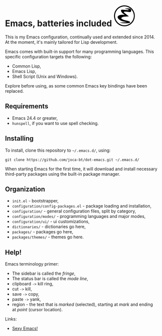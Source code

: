 # Emacs, batteries included ![Emacs Icon](etc/omnisharp-icon.png)

This is my Emacs configuration, continually used and extended since 2014.
At the moment, it's mainly tailored for Lisp development.

Emacs comes with built-in support for many programming languages.
This specific configuration targets the following:
- Common Lisp,
- Emacs Lisp,
- Shell Script (Unix and Windows).

Explore before using, as some common Emacs key bindings have been replaced.


## Requirements

- Emacs 24.4 or greater,
- `hunspell`, if you want to use spell checking.


## Installing

To install, clone this repository to `~/.emacs.d/`, using:

	git clone https://github.com/joca-bt/dot-emacs.git ~/.emacs.d/

When starting Emacs for the first time, it will download and install necessary third-party packages using the built-in package manager.


## Organization

- `init.el` - bootstrapper,
- `configuration/config-packages.el` - package loading and installation,
- `configuration/` - general configuration files, split by category,
- `configuration/modes/` - programming languages and major modes,
- `configuration/ui/` - ui customizations,
- `dictionaries/` - dictionaries go here,
- `packages/` - packages go here,
- `packages/themes/` - themes go here.


## Help!

Emacs terminology primer:
- The sidebar is called the *fringe*,
- The status bar is called the *mode line*,
- clipboard `->` kill ring,
- cut `->` kill,
- save `->` copy,
- paste `->` yank,
- region - the text that is *marked* (selected), starting at *mark* and ending at *point* (cursor location).

Links:
- [Sexy Emacs!](http://emacs.sexy/)

